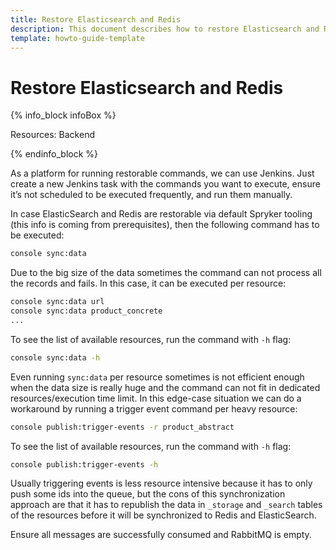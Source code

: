 ```yaml
---
title: Restore Elasticsearch and Redis
description: This document describes how to restore Elasticsearch and Redis data.
template: howto-guide-template
---
```


# Restore Elasticsearch and Redis

{% info_block infoBox %}

Resources: Backend

{% endinfo_block %}

As a platform for running restorable commands, we can use Jenkins. Just create a new Jenkins task with the commands
you want to execute, ensure it’s not scheduled to be executed frequently, and run them manually.

In case ElasticSearch and Redis are restorable via default Spryker tooling (this info is coming from prerequisites),
then the following command has to be executed:
```bash
console sync:data
```
Due to the big size of the data sometimes the command can not process all the records and fails. In this case,
it can be executed per resource:
```bash
console sync:data url
console sync:data product_concrete  
...
```
To see the list of available resources, run the command with `-h` flag:
```bash
console sync:data -h
```
Even running `sync:data` per resource sometimes is not efficient enough when the data size is really huge and the command
can not fit in dedicated resources/execution time limit. In this edge-case situation we can do a workaround by running
a trigger event command per heavy resource:
```bash
console publish:trigger-events -r product_abstract
```
To see the list of available resources, run the command with `-h` flag:
```bash
console publish:trigger-events -h
```
Usually triggering events is less resource intensive because it has to only push some ids into the queue, but the cons of
this synchronization approach are that it has to republish the data in `_storage` and `_search` tables of the resources
before it will be synchronized to Redis and ElasticSearch.

Ensure all messages are successfully consumed and RabbitMQ is empty.



